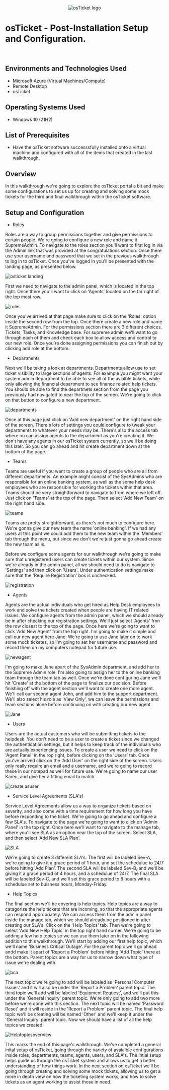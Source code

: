<p align="center">
<img src="https://i.imgur.com/Clzj7Xs.png" alt="osTicket logo"/>
</p>

<h1>osTicket - Post-Installation Setup and Configuration.</h1>
<br />


<h2>Environments and Technologies Used</h2>

- Microsoft Azure (Virtual Machines/Compute)
- Remote Desktop
- osTicket

<h2>Operating Systems Used </h2>

- Windows 10</b> (21H2)

<h2>List of Prerequisites</h2>

- Have the osTicket software successsfully installed onto a virtual machine and configured with all of the items that created in the last walkthrough.
 
<h2>Overview</h2>

In this walkthrough we're going to explore the osTicket portal a bit and make some configurations to set us up for creating and solving some mock tickets for the third and final walkthrough within the osTicket software. 

<h2>Setup and Configuration</h2>

- Roles

Roles are a way to group permissions together and give permissions to certain people. We're going to configure a new role and name it SupremeAdmin. To navigate to the roles section you'll want to first log in via the Admin link that was provided at the congratulations section. Once there use your username and password that we set in the previous walkthrough to log in to osTicket. Once you've logged in you'll be presented with the landing page, as presented below. 

![osticket landing](https://github.com/user-attachments/assets/461846e7-7fef-40ee-b42a-f2cb084d1ee5)

First we need to navigate to the admin panel, which is located in the top right. Once there you'll want to click on 'Agents' located on the far right of the top most row. 

![roles](https://github.com/user-attachments/assets/033634a0-be6e-44cc-995e-eacb54f1f314)

Once you've arrived at that page make sure to click on the 'Roles' option inside the second row from the top. Once there create a new role and name it SupremeAdmin. For the permissions section there are 3 different choices. Tickets, Tasks, and Knowledge base. For supreme admin we'll want to go through each of them and check each box to allow access and control to our new role. Once you're done assigning permissions you can finish out by clicking add role at the bottom. 

- Departments

Next we'll be taking a look at departments. Departments allow use to set ticket visibility to large sections of agents. For example you might want your system admin department to be able to see all of the avialble tickets, while only allowing the financial department to see finance related help tickets. You should be able to find the departmets section from the page you previously had navigated to near the top of the screen. We're going to click on that button to configure a new department. 

![departments](https://github.com/user-attachments/assets/d99f1300-619d-498f-b7b1-fc70f3ad2085)

Once at this page just click on 'Add new department' on the right hand side of the screen. There's lots of settings you could configure to tweak your departments to whatever your needs may be. There's also the access tab where ou can assign agents to the department as you're creating it. We don't have any agents in our osTicket system currently, so we'll be doing this later. So you can go ahead and hit create department down at the bottom of the page. 

- Teams

Teams are useful if you want to create a group of people who are all from different departments. An example might consist of the SysAdmins who are responsible for an online banking system, as well as the some help desk employees who are responsible for working the tickets within that area. Teams should be very straightforward to navigate to from where we left off. Just click on 'Teams' at the top of the page. Then select 'Add New Team' on the right hand side. 

![teams](https://github.com/user-attachments/assets/73b9bd51-ae9c-48ae-aa29-21b2fbc9ebc2)

Teams are pretty straightforward, as there's not much to configure here. We're gonna give our new team the name 'online banking'. If we had any users at this point we could add them to the new team within the 'Members' tab through the menu, but since we don't we're just gonna go ahead create the new team as is. 

Before we configure some agents for our walkthrough we're going to make sure that unregistered users can create tickets within our system. Since we're already in the admin panel, all we should need to do is navigate to 'Settings' and then click on 'Users'. Under authentication settings make sure that the 'Require Registration' box is unchecked.

![registration](https://github.com/user-attachments/assets/5816b27e-3f77-4613-b399-186a711cac8a)

- Agents

Agents are the actual individuals who get hired as Help Desk employees to work and solve the tickets created when people are having IT related issues. We configure agents from the admin panel, which we should already be in after checking our registration settings. We'll just select 'Agents' fron the row closest to the top of the page. Once here we're going to want to click 'Add New Agent' from the top right. I'm going to make it simple and call our new agent here Jane. We're going to use Jane later on to work some mock ticketes, so I'm going to set her username and password and record them on my computers notepad for future use. 

![newagent](https://github.com/user-attachments/assets/83dd8e6c-c215-41b8-9f0c-a81985658d29)

I'm going to make Jane apart of the SysAdmin department, and add her to the Supreme Admin role. I'm also going to assign her to the online banking team through the team tab as well. Once we're done configuring Jane we'll hit 'Create' at the bottom of the page to finalize our decision. Before finishing off with the agent section we'll want to create one more agent. We'll call our second agent John, and add him to the support department. We'll also select his role as 'View Only', we can leave the permissions and team sections alone before continuing on with creating our new agent.

![Jane](https://github.com/user-attachments/assets/c23cdcf7-9bfd-4559-b952-4254f74b3062)

- Users

Users are the actual customers who will be submitting tickets to the helpdesk. You don't need to be a user to create a ticket since we changed the authentication settings, but it helps to keep track of the individuals who are actually experiencing issues. To create a user we need to click on the 'Agent Panel' in the rop right, before clicking on the 'Users' tab. Once you've arrived click on the 'Add User' on the right side of the screen. Users only really require an email and a username, and we're going to record these in our notepad as well for future use. We're going to name our user Karen, and give her a fitting email to match.

![create asuser](https://github.com/user-attachments/assets/c18172ac-4c85-4ca5-9899-ad94b313e7b2)

- Service Level Agreements (SLA's)

Service Level Agreements allow us a way to organize tickets based on severity, and also come with a time requirement for how long you have before responding to the ticket. We're going to go ahead and configure a few SLA's. To navigate to the page we're going to want to click on 'Admin Panel' in the top right. Once here we'll want to navigate to the manage tab, where you'll see SLA as an option near the top of the screen. Select SLA, and then select 'Add New SLA Plan'. 

![SLA](https://github.com/user-attachments/assets/f2c0ce3f-9695-4df0-be9c-acf92e5e35ac)

We're going to create 3 different SLA's. The first will be labeled Sev-A, we're going to give it a grace period of 1 hour, and set the schedulue to 24/7 before hitting 'Add Plan'. The second SLA will be labeled Sev-B, and we'll be giving it a grace period of 4 hours, and a schedulue of 24/7. The final SLA will be labeled Sev-C, and we'll set this grace period to 8 hours with a schedulue set to buisness hours, Monday-Friday.

- Help Topics

The final section we'll be covering is help topics. Help topics are a way to catagorize the help tickets that are incoming, so that the appropriate agents can respond appropriately. We can access them from the admin panel inside the manage tab, which we should already be positioned in after creating our SLA's. Click on the 'Help Topics' tab. Then we're going to select 'Add New Help Topic' in the top right hand corner. We're going to be adding a few help topics so we can use them later on in the following addition to this walkthrough. We'll start by adding our first help topic, which we'll name 'Business Critical Outage'. For the parent topic we'll go ahead andd make it apart of 'Report a Problem' before hitting 'Add Topic' there at the bottom. Parent topics are a way for us to narrow down what type of issue we're dealing with.

![bca](https://github.com/user-attachments/assets/8dac8228-ec48-45ad-b20d-5332e756ece3)

The next topic we're going to add will be labeled as 'Personal Computer Issues' and it will also be under the 'Report a Problem' parent topic. The third topic we'll add will be labeled 'Equipment Request', and we'll put this under the 'General Inquiry' parent topic. We're only going to add two more before we're done with this section. The next topic will be named 'Password Reset' and it will reside in the 'Report a Problem' parent topic. The final help topic we'll be creating will be named 'Other' and we'll keep it under the 'General Inquiry' parent topic. Now we should have a list of all the help topics we created.

![Helptopicsoverview](https://github.com/user-attachments/assets/353d048d-6e0f-45f2-aa64-725bf1f1a202)

This marks the end of this page's walkthrough. We've completed a general inital setup of osTicket, going through the variety of avaialble configurations inside roles, departments, teams, agents, users, and SLA's. The intial setup helps guide us through the osTicket system and allows us to get a better understanding of how things work. In the next section on osTicket we'll be going through creating and solving some mock tickets, allowing us to get a more in depth view on how the ticketing system works, and how to solve tickets as an agent working to assist those in need. 






<br />
